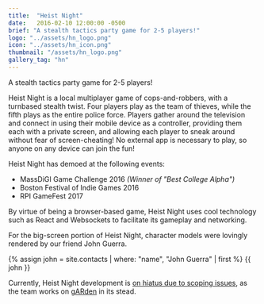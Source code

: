 ```yaml
---
title:  "Heist Night"
date:   2016-02-10 12:00:00 -0500
brief: "A stealth tactics party game for 2-5 players!"
logo: "../assets/hn_logo.png"
icon: "../assets/hn_icon.png"
thumbnail: "/assets/hn_logo.png"
gallery_tag: "hn"
---
```


A stealth tactics party game for 2-5 players!

<!--more-->

Heist Night is a local multiplayer game of cops-and-robbers, with a turnbased stealth twist. Four players play as the team of thieves, while the fifth plays as the entire police force.
Players gather around the television and connect in using their mobile device as a controller, providing them each with a private screen, and allowing each player to sneak around without fear of screen-cheating!
No external app is necessary to play, so anyone on any device can join the fun!

Heist Night has demoed at the following events:
<ul>
<li> MassDiGI Game Challenge 2016 <i>(Winner of "Best College Alpha")</i> </li>
<li> Boston Festival of Indie Games 2016 </li>
<li> RPI GameFest 2017 </li>
</ul>



By virtue of being a browser-based game, Heist Night uses cool technology such as React and Websockets to facilitate its gameplay and networking.


For the big-screen portion of Heist Night, character models were lovingly rendered by our friend John Guerra.

<div class="contact">
{% assign john = site.contacts | where: "name", "John Guerra" | first %}
{{ john }}
</div>

Currently, Heist Night development is [on hiatus due to scoping issues](../hard-decisions), as the team works on [gARden](../games/garden) in its stead.

